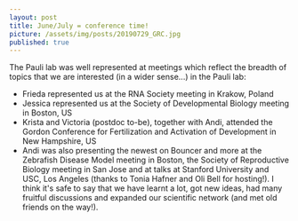 ```yaml
---
layout: post
title: June/July = conference time!
picture: /assets/img/posts/20190729_GRC.jpg
published: true
---
```

The Pauli lab was well represented at meetings which reflect the breadth of topics that we are interested (in a wider sense...) in the Pauli lab:
- Frieda represented us at the RNA Society meeting in Krakow, Poland
- Jessica represented us at the Society of Developmental Biology meeting in Boston, US
- Krista and Victoria (postdoc to-be), together with Andi, attended the Gordon Conference for Fertilization and Activation of Development in New Hampshire, US
- Andi was also presenting the newest on Bouncer and more at the Zebrafish Disease Model meeting in Boston, the Society of Reproductive Biology meeting in San Jose and at talks at Stanford University and USC, Los Angeles (thanks to Tonia Hafner and Oli Bell for hosting!).
I think it's safe to say that we have learnt a lot, got new ideas, had many fruitful discussions and expanded our scientific network (and met old friends on the way!). 

